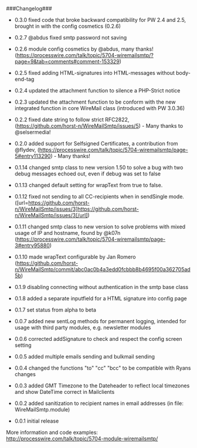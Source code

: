 ###Changelog###

+    0.3.0  fixed code that broke backward compatibility for PW 2.4 and 2.5, brought in with the config cosmetics (0.2.6)

+    0.2.7  @abdus fixed smtp password not saving

+    0.2.6  module config cosmetics by @abdus, many thanks!
            (https://processwire.com/talk/topic/5704-wiremailsmtp/?page=9&tab=comments#comment-153329)

+    0.2.5  fixed adding HTML-signatures into HTML-messages without body-end-tag

+    0.2.4  updated the attachment function to silence a PHP-Strict notice

+    0.2.3  updated the attachment function to be conform with the new integrated function in core WireMail class (introduced with PW 3.0.36)

+    0.2.2  fixed date string to follow strict RFC2822, (https://github.com/horst-n/WireMailSmtp/issues/5) - Many thanks to @selsermedia!

+    0.2.0  added support for Selfsigned Certificates, a contribution from @flydev, (https://processwire.com/talk/topic/5704-wiremailsmtp/page-5#entry113290) - Many thanks!

+    0.1.14 changed smtp class to new version 1.50 to solve a bug with two debug messages echoed out, even if debug was set to false

+    0.1.13 changed default setting for wrapText from true to false.

+    0.1.12 fixed not sending to all CC-recipients when in sendSingle mode. ([url=https://github.com/horst-n/WireMailSmtp/issues/3]https://github.com/horst-n/WireMailSmtp/issues/3[/url])

+    0.1.11 changed smtp class to new version to solve problems with mixed usage of IP and hostname, found by @k07n (https://processwire.com/talk/topic/5704-wiremailsmtp/page-3#entry95880)

+    0.1.10 made wrapText configurable by Jan Romero (https://github.com/horst-n/WireMailSmtp/commit/abc0ac0b4a3edd0fcbbb8b4695f00a362705ad5b)

+    0.1.9  disabling connecting without authentication in the smtp base class

+    0.1.8  added a separate inputfield for a HTML signature into config page

+    0.1.7  set status from alpha to beta

+    0.0.7  added new sentLog methods for permanent logging, intended for usage with third party modules, e.g. newsletter modules

+    0.0.6  corrected addSignature to check and respect the config screen setting

+    0.0.5  added multiple emails sending and bulkmail sending

+    0.0.4  changed the functions "to" "cc" "bcc" to be compatible with Ryans changes

+    0.0.3  added GMT Timezone to the Dateheader to reflect local timezones and show DateTime correct in Mailclients

+    0.0.2  added sanitization to recipient names in email addresses (in file: WireMailSmtp.module)

+    0.0.1  initial release



More information and code examples: http://processwire.com/talk/topic/5704-module-wiremailsmtp/
